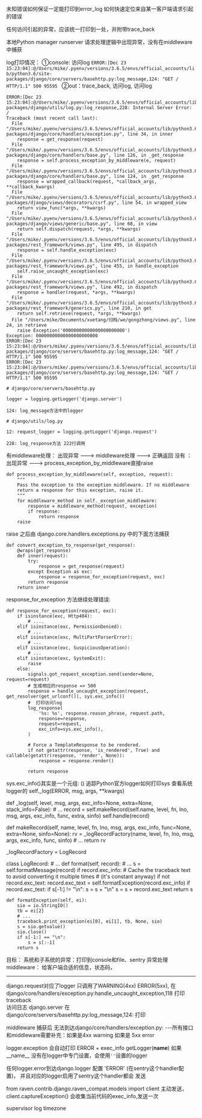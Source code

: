 <!-- ---
layout: cnblog_post
title:  "error"
permalink: '/misc/error'
date:   2018-12-23 07:34:39
categories: misc
--- -->

未知错误如何保证一定能打印到error_log
如何快速定位来自某一客户端请求引起的错误


任何访问引起的异常，应该统一打印到一处，并附带trace_back



本地Python manager runserver 请求处理逻辑中出现异常，没有在middleware中捕获

log打印情况：
①console: 访问log `ERROR:[Dec 23 15:23:04]:@/Users/mike/.pyenv/versions/3.6.5/envs/official_accounts/lib/python3.6/site-packages/django/core/servers/basehttp.py:log_message,124: "GET / HTTP/1.1" 500 95595
`
②out：trace_back, 访问log, 访问log

```
ERROR:[Dec 23 15:23:04]:@/Users/mike/.pyenv/versions/3.6.5/envs/official_accounts/lib/python3.6/site-packages/django/utils/log.py:log_response,228: Internal Server Error: /
Traceback (most recent call last):
  File "/Users/mike/.pyenv/versions/3.6.5/envs/official_accounts/lib/python3.6/site-packages/django/core/handlers/exception.py", line 34, in inner
    response = get_response(request)
  File "/Users/mike/.pyenv/versions/3.6.5/envs/official_accounts/lib/python3.6/site-packages/django/core/handlers/base.py", line 126, in _get_response
    response = self.process_exception_by_middleware(e, request)
  File "/Users/mike/.pyenv/versions/3.6.5/envs/official_accounts/lib/python3.6/site-packages/django/core/handlers/base.py", line 124, in _get_response
    response = wrapped_callback(request, *callback_args, **callback_kwargs)
  File "/Users/mike/.pyenv/versions/3.6.5/envs/official_accounts/lib/python3.6/site-packages/django/views/decorators/csrf.py", line 54, in wrapped_view
    return view_func(*args, **kwargs)
  File "/Users/mike/.pyenv/versions/3.6.5/envs/official_accounts/lib/python3.6/site-packages/django/views/generic/base.py", line 68, in view
    return self.dispatch(request, *args, **kwargs)
  File "/Users/mike/.pyenv/versions/3.6.5/envs/official_accounts/lib/python3.6/site-packages/rest_framework/views.py", line 495, in dispatch
    response = self.handle_exception(exc)
  File "/Users/mike/.pyenv/versions/3.6.5/envs/official_accounts/lib/python3.6/site-packages/rest_framework/views.py", line 455, in handle_exception
    self.raise_uncaught_exception(exc)
  File "/Users/mike/.pyenv/versions/3.6.5/envs/official_accounts/lib/python3.6/site-packages/rest_framework/views.py", line 492, in dispatch
    response = handler(request, *args, **kwargs)
  File "/Users/mike/.pyenv/versions/3.6.5/envs/official_accounts/lib/python3.6/site-packages/rest_framework/generics.py", line 210, in get
    return self.retrieve(request, *args, **kwargs)
  File "/Users/mike/Documents/xuetang/归档/we/gongzhong/views.py", line 24, in retrieve
    raise Exception('00000000000000000000000')
Exception: 00000000000000000000000
ERROR:[Dec 23 15:23:04]:@/Users/mike/.pyenv/versions/3.6.5/envs/official_accounts/lib/python3.6/site-packages/django/core/servers/basehttp.py:log_message,124: "GET / HTTP/1.1" 500 95595
ERROR:[Dec 23 15:23:04]:@/Users/mike/.pyenv/versions/3.6.5/envs/official_accounts/lib/python3.6/site-packages/django/core/servers/basehttp.py:log_message,124: "GET / HTTP/1.1" 500 95595
```


```
# django/core/servers/basehttp.py

logger = logging.getLogger('django.server')

124: log_message方法中的logger
```

```
# django/utils/log.py

12: request_logger = logging.getLogger('django.request')

228: log_response方法 222行调用

```

有middleware处理： 出现异常 ---> middleware处理 ---> 正确返回
没有            ： 出现异常 ---> process_exception_by_middleware直接raise

```
def process_exception_by_middleware(self, exception, request):
    """
    Pass the exception to the exception middleware. If no middleware
    return a response for this exception, raise it.
    """
    for middleware_method in self._exception_middleware:
        response = middleware_method(request, exception)
        if response:
            return response
    raise
```


raise 之后由 django.core.handlers.exceptions.py 中的下面方法捕获

```
def convert_exception_to_response(get_response):
    @wraps(get_response)
    def inner(request):
        try:
            response = get_response(request)
        except Exception as exc:
            response = response_for_exception(request, exc)
        return response
    return inner
```

response_for_exception 方法继续处理错误:

```
def response_for_exception(request, exc):
    if isinstance(exc, Http404):
        # ....
    elif isinstance(exc, PermissionDenied):
        # ...
    elif isinstance(exc, MultiPartParserError):
        # ...
    elif isinstance(exc, SuspiciousOperation):
        # ...
    elif isinstance(exc, SystemExit):
        raise
    else:
        signals.got_request_exception.send(sender=None, request=request)
        # 生成相应的response => 500
        response = handle_uncaught_exception(request, get_resolver(get_urlconf()), sys.exc_info())
        #  打印访问log
        log_response(
            '%s: %s', response.reason_phrase, request.path,
            response=response,
            request=request,
            exc_info=sys.exc_info(),
        ) 

        # Force a TemplateResponse to be rendered.
        if not getattr(response, 'is_rendered', True) and callable(getattr(response, 'render', None)):
            response = response.render()

        return response
```

sys.exc_info()其实是一个元组: ()
追踪Python官方logger如何打印sys 查看系统logger的
self._log(ERROR, msg, args, **kwargs)

def _log(self, level, msg, args, exc_info=None, extra=None, stack_info=False):
    # ...
    record = self.makeRecord(self.name, level, fn, lno, msg, args,
                                 exc_info, func, extra, sinfo)
    self.handle(record)

def makeRecord(self, name, level, fn, lno, msg, args, exc_info,
                   func=None, extra=None, sinfo=None):
    rv = _logRecordFactory(name, level, fn, lno, msg, args, exc_info, func,
                             sinfo)
    # ...
    return rv

_logRecordFactory = LogRecord

class LogRecord:
    # ...
    def format(self, record):
        # ...
        s = self.formatMessage(record)
        if record.exc_info:
            # Cache the traceback text to avoid converting it multiple times
            # (it's constant anyway)
            if not record.exc_text:
                record.exc_text = self.formatException(record.exc_info)
        if record.exc_text:
            if s[-1:] != "\n":
                s = s + "\n"
            s = s + record.exc_text
        return s


    def formatException(self, ei):
        sio = io.StringIO()
        tb = ei[2]
        # ...
        traceback.print_exception(ei[0], ei[1], tb, None, sio)
        s = sio.getvalue()
        sio.close()
        if s[-1:] == "\n":
            s = s[:-1]
        return s


目标：
系统和子系统的异常：打印到console和file、sentry
异常处理middleware： 给客户端合适的信息，状态码，



--------------------------------

django.request对应了logger 只调用了WARNING(4xx) ERROR(5xx), 在django/core/handlers/exception.py:handle_uncaught_exception,118  打印traceback<br/>
访问日志 django.server 在django/core/servers/basehttp.py:log_message,124: 打印<br/>

middleware 捕获后 无法到达django/core/handlers/exception.py: 
---所有接口和middleware需要补充：如果是4xx warning 如果是 5xx error

logger.exception 会自动打印 ERROR + exec_info
getLogger(__name__) 如果__name__ 没有在logger中专门设置，会使用`''`设置的logger



任何logger.error到达django.logger 配置 'ERROR' (在sentry这个handler配置)，
并且对应的logger启用了sentry这个handler都会 发送

from raven.contrib.django.raven_compat.models import client
主动发送，client.captureException() 会收集当前代码的exec_info,发送一次


supervisor log timezone


